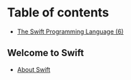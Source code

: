 # Table of contents

* [The Swift Programming Language (6)](README.md)

## Welcome to Swift

* [About Swift](welcome-to-swift/about-swift.md)
